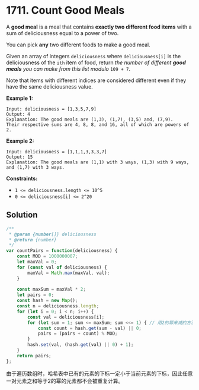 # 1711. Count Good Meals

A **good meal** is a meal that contains **exactly two different food items** with a sum of deliciousness equal to a power of two.

You can pick **any** two different foods to make a good meal.

Given an array of integers `deliciousness` where `deliciousness[i]` is the deliciousness of the `ith` item of food, return *the number of different **good meals** you can make from this list modulo* `109 + 7`.

Note that items with different indices are considered different even if they have the same deliciousness value.

 

**Example 1:**

```
Input: deliciousness = [1,3,5,7,9]
Output: 4
Explanation: The good meals are (1,3), (1,7), (3,5) and, (7,9).
Their respective sums are 4, 8, 8, and 16, all of which are powers of 2.
```

**Example 2:**

```
Input: deliciousness = [1,1,1,3,3,3,7]
Output: 15
Explanation: The good meals are (1,1) with 3 ways, (1,3) with 9 ways, and (1,7) with 3 ways.
```

 

**Constraints:**

- `1 <= deliciousness.length <= 10^5`
- `0 <= deliciousness[i] <= 2^20`

## Solution

```js
/**
 * @param {number[]} deliciousness
 * @return {number}
 */
var countPairs = function(deliciousness) {
    const MOD = 1000000007;
    let maxVal = 0;
    for (const val of deliciousness) {
        maxVal = Math.max(maxVal, val);
    }
    
    const maxSum = maxVal * 2;
    let pairs = 0;
    const hash = new Map();
    const n = deliciousness.length;
    for (let i = 0; i < n; i++) {
        const val = deliciousness[i];
        for (let sum = 1; sum <= maxSum; sum <<= 1) { // 用2的幂来减的方法确定大餐
            const count = hash.get(sum - val) || 0;
            pairs = (pairs + count) % MOD;
        }
        hash.set(val, (hash.get(val) || 0) + 1);
    }
    return pairs;
};
```

由于遍历数组时，哈希表中已有的元素的下标一定小于当前元素的下标，因此任意一对元素之和等于2的幂的元素都不会被重复计算。